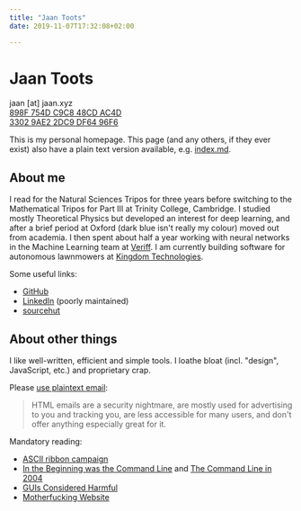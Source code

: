 ```yaml
---
title: "Jaan Toots"
date: 2019-11-07T17:32:08+02:00

---
```


# Jaan Toots

jaan [at] jaan.xyz  
[898F 754D C9C8 48CD AC4D  
3302 9AE2 2DC9 DF64 96F6](898F754DC9C848CDAC4D33029AE22DC9DF6496F6.asc)

This is my personal homepage. This page (and any others, if they ever exist)
also have a plain text version available, e.g. [index.md](index.md).

## About me

I read for the Natural Sciences Tripos for three years before switching to the
Mathematical Tripos for Part III at Trinity College, Cambridge. I studied
mostly Theoretical Physics but developed an interest for deep learning, and
after a brief period at Oxford (dark blue isn't really my colour) moved out
from academia. I then spent about half a year working with neural networks in
the Machine Learning team at [Veriff](https://veriff.me/). I am currently
building software for autonomous lawnmowers at [Kingdom
Technologies](http://kingdom.garden/).

Some useful links:

- [GitHub](https://github.com/jaantoots)
- [LinkedIn](https://www.linkedin.com/in/jaantoots/) (poorly maintained)
- [sourcehut](https://git.sr.ht/~jaan/)

## About other things

I like well-written, efficient and simple tools. I loathe bloat (incl.
"design", JavaScript, etc.) and proprietary crap.

Please [use plaintext email](https://useplaintext.email/):

> HTML emails are a security nightmare, are mostly used for advertising to you
> and tracking you, are less accessible for many users, and don't offer
> anything especially great for it.

Mandatory reading:

- [ASCII ribbon campaign](http://www.asciiribbon.org/)
- [In the Beginning was the Command Line][cli] and
  [The Command Line in 2004][cli2004]
- [GUIs Considered Harmful][guis]
- [Motherfucking Website][mfws]

[cli]: https://web.archive.org/web/20180218045352/http://www.cryptonomicon.com/beginning.html
[cli2004]: http://garote.bdmonkeys.net/commandline/index.html
[guis]: http://porkmail.org/era/unix/guis.txt
[mfws]: http://motherfuckingwebsite.com/
